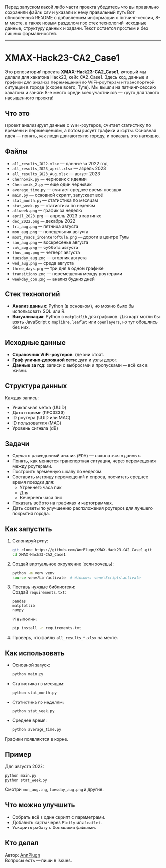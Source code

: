 Перед запуском какой либо части проекта убедитесь что вы правильно сохранили файлы csv и указали к нему правильный путь
Вот обновленный README с добавлением информации о питчинг-сессии, 8-м месте, а также новым разделом про стек технологий, исходные данные, структуру данных и задачи. Текст остается простым и без лишних формальностей.

---

# XMAX-Hack23-CA2_Case1

Это репозиторий проекта **XMAX-Hack23-CA2_Case1**, который мы делали для хакатона Hack23, кейс CA2_Case1. Здесь код, данные и графики для анализа перемещений по WiFi-роутерам и транспортной ситуации в городе (скорее всего, Туле). Мы вышли на питчинг-сессию хакатона и заняли 8-е место среди всех участников — круто для такого насыщенного проекта!

## Что это

Проект анализирует данные с WiFi-роутеров, считает статистику по времени и перемещениям, а потом рисует графики и карты. Основная идея — понять, как люди двигаются по городу, и показать это наглядно.

## Файлы

- `all_results_2022.xlsx` — данные за 2022 год  
- `all_results_2023_april.xlsx` — апрель 2023  
- `all_results_2023_Aug.xlsx` — август 2023  
- `Chernovik.py` — черновик с идеями  
- `Chernovik_2.py` — еще один черновик  
- `average_time.py` — считает среднее время поездок  
- `main.py` — основной скрипт, запускает всё  
- `stat_month.py` — статистика по месяцам  
- `stat_week.py` — статистика по неделям  
- `allweek.png` — график за неделю  
- `april_2023.png` — апрель 2023 в картинке  
- `dec_2022.png` — декабрь 2022  
- `fri_aug.png` — пятница августа  
- `mon_aug.png` — понедельник августа  
- `most_roads_incenteroftula.png` — дороги в центре Тулы  
- `san_aug.png` — воскресенье августа  
- `sat_aug.png` — суббота августа  
- `thus_aug.png` — четверг августа  
- `tuesday_aug.png` — вторник августа  
- `wed_aug.png` — среда августа  
- `three_days.png` — три дня в одном графике  
- `transitions.png` — перемещения между роутерами  
- `weekday_con.png` — анализ будних дней  

## Стек технологий

- **Анализ данных**: Python (в основном), но можно было бы использовать SQL или R.  
- **Визуализация**: Python с `matplotlib` для графиков. Для карт могли бы взять JavaScript с `maplibre`, `leaflet` или `openlayers`, но тут обошлись без них.  

## Исходные данные

- **Справочник WiFi-роутеров**: где они стоят.  
- **Граф улично-дорожной сети**: дуги и узлы дорог.  
- **Данные за год**: записи с выбросами и пропусками — всё как в жизни.  

## Структура данных

Каждая запись:  
- Уникальная метка (UUID)  
- Дата и время (RFC3339)  
- ID роутера (UUID или MAC)  
- ID пользователя (MAC)  
- Уровень сигнала (dB)  

## Задачи

- Сделать разведочный анализ (EDA) — покопаться в данных.  
- Понять, как меняется транспортная ситуация, через перемещения между роутерами.  
- Построить временную шкалу по неделям.  
- Составить матрицу перемещений и спроса, посчитать среднее время поездки для:  
  - Утреннего часа пик  
  - Дня  
  - Вечернего часа пик  
- Показать всё это на графиках и картограммах.  
- Дать советы по улучшению расположения роутеров для лучшего покрытия города.  

## Как запустить

1. Склонируй репу:  
   ```bash
   git clone https://github.com/AnnPlugn/XMAX-Hack23-CA2_Case1.git
   cd XMAX-Hack23-CA2_Case1
   ```

2. Создай виртуальное окружение (если хочешь):  
   ```bash
   python -m venv venv
   source venv/bin/activate  # Windows: venv\Scripts\activate
   ```

3. Поставь нужные библиотеки:  
   Создай `requirements.txt`:  
   ```
   pandas
   matplotlib
   numpy
   ```  
   И выполни:  
   ```bash
   pip install -r requirements.txt
   ```

4. Проверь, что файлы `all_results_*.xlsx` на месте.

## Как использовать

- Основной запуск:  
   ```bash
   python main.py
   ```  
- Статистика по месяцам:  
   ```bash
   python stat_month.py
   ```  
- Статистика по неделям:  
   ```bash
   python stat_week.py
   ```  
- Среднее время:  
   ```bash
   python average_time.py
   ```  

Графики появляются в корне.

## Пример

Для августа 2023:  
```bash
python main.py
python stat_week.py
```  
Смотри `mon_aug.png`, `tuesday_aug.png` и другие.

## Что можно улучшить

- Собрать всё в один скрипт с параметрами.  
- Добавить карты через `Plotly` или `leaflet`.  
- Ускорить работу с большими файлами.  

## Кто делал

Автор: [AnnPlugn](https://github.com/AnnPlugn)  
Вопросы есть — пиши в issues.
